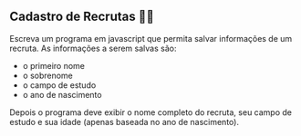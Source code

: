 ## Cadastro de Recrutas :man_pilot:

Escreva um programa em javascript que permita salvar informações de um recruta. As informações a serem salvas são:

- o primeiro nome
- o sobrenome
- o campo de estudo
- o ano de nascimento

Depois o programa deve exibir o nome completo do recruta, seu campo de estudo e sua idade (apenas baseada no ano de nascimento).